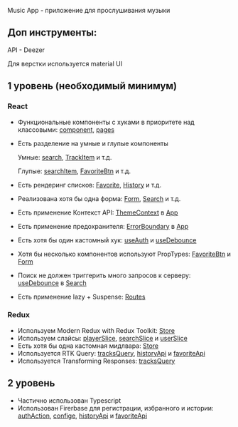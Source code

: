 Music App - приложение для прослушивания музыки

## Доп инструменты:

API - Deezer

Для верстки используется material UI

## 1 уровень (необходимый минимум)

### React

- Функциональные компоненты c хуками в приоритете над классовыми: [component](https://github.com/MaxFun4k/aston_react/tree/main/src/components), [pages](https://github.com/MaxFun4k/aston_react/tree/main/src/components/pages)
- Есть разделение на умные и глупые компоненты

  Умные: [search](https://github.com/MaxFun4k/aston_react/blob/main/src/components/search/Search.js), [TrackItem](https://github.com/MaxFun4k/aston_react/blob/main/src/components/trackItem/TrackItem.js) и т.д.

  Глупые: [searchItem](https://github.com/MaxFun4k/aston_react/blob/main/src/components/searchItem/SearchItem.js), [FavoriteBtn](https://github.com/MaxFun4k/aston_react/blob/main/src/components/favoriteBtn/FavoriteBtn.js) и т.д.

- Есть рендеринг списков: [Favorite](https://github.com/MaxFun4k/aston_react/blob/main/src/components/pages/favorite/Favorite.js), [History](https://github.com/MaxFun4k/aston_react/blob/main/src/components/pages/history/History.js) и т.д.
- Реализована хотя бы одна форма: [Form](https://github.com/MaxFun4k/aston_react/blob/main/src/components/Form/Form.js), [Search](https://github.com/MaxFun4k/aston_react/blob/main/src/components/search/Search.js) и т.д.
- Есть применение Контекст API: [ThemeContext](https://github.com/MaxFun4k/aston_react/blob/main/src/components/ThemeButton/ThemeButton.js) в [App](https://github.com/MaxFun4k/aston_react/blob/main/src/components/app/App.js)
- Есть применение предохранителя: [ErrorBoundary](https://github.com/MaxFun4k/aston_react/blob/main/src/components/errorBounary/ErrorBoundary.tsx) в [App](https://github.com/MaxFun4k/aston_react/blob/main/src/components/app/App.js)
- Есть хотя бы один кастомный хук: [useAuth](https://github.com/MaxFun4k/aston_react/blob/main/src/hooks/useAuth.js) и [useDebounce](https://github.com/MaxFun4k/aston_react/blob/main/src/hooks/useDebounce.js)
- Хотя бы несколько компонентов используют PropTypes: [FavoriteBtn](https://github.com/MaxFun4k/aston_react/blob/main/src/components/favoriteBtn/FavoriteBtn.js) и [Form](https://github.com/MaxFun4k/aston_react/blob/main/src/components/Form/Form.js)
- Поиск не должен триггерить много запросов к серверу: [useDebounce](https://github.com/MaxFun4k/aston_react/blob/main/src/hooks/useDebounce.js) в [Search](https://github.com/MaxFun4k/aston_react/blob/main/src/components/search/Search.js)
- Есть применение lazy + Suspense: [Routes](https://github.com/MaxFun4k/aston_react/blob/main/src/routes/Routes.js)

### Redux

- Используем Modern Redux with Redux Toolkit: [Store](https://github.com/MaxFun4k/aston_react/blob/main/src/redux/index.js)
- Используем слайсы: [playerSlice](https://github.com/MaxFun4k/aston_react/blob/main/src/redux/slices/playerSlice.js), [searchSlice](https://github.com/MaxFun4k/aston_react/blob/main/src/redux/slices/searchSlice.js) и [userSlice](https://github.com/MaxFun4k/aston_react/blob/main/src/redux/slices/userSlice.js)
- Есть хотя бы одна кастомная мидлвара: [Store](https://github.com/MaxFun4k/aston_react/blob/main/src/redux/index.js)
- Используется RTK Query: [tracksQuery](https://github.com/MaxFun4k/aston_react/blob/main/src/api/tracksApi.js), [historyApi](https://github.com/MaxFun4k/aston_react/blob/main/src/api/historyApi.js) и [favoriteApi](https://github.com/MaxFun4k/aston_react/blob/main/src/api/favoriteApi.js)
- Используется Transforming Responses: [tracksQuery](https://github.com/MaxFun4k/aston_react/blob/main/src/api/tracksApi.js)

## 2 уровень

- Частично использован Typescript
- Использован Firerbase для регистрации, избранного и истории: [authAction](https://github.com/MaxFun4k/aston_react/blob/main/src/redux/action/authActions.js), [confige](https://github.com/MaxFun4k/aston_react/blob/main/src/firebase.js), [historyApi](https://github.com/MaxFun4k/aston_react/blob/main/src/api/historyApi.js) и [favoriteApi](https://github.com/MaxFun4k/aston_react/blob/main/src/api/favoriteApi.js)
